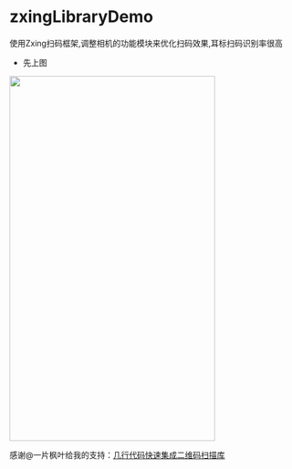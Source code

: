 # zxingLibraryDemo

使用Zxing扫码框架,调整相机的功能模块来优化扫码效果,耳标扫码识别率很高

- 先上图

<img src="https://github.com/juesai2015/ZxingLibraryDemo/raw/master/images/1.gif" width="360" height="640"  />





感谢@一片枫叶给我的支持：<a href="https://github.com/yipianfengye/android-zxingLibrary">几行代码快速集成二维码扫描库</a>
